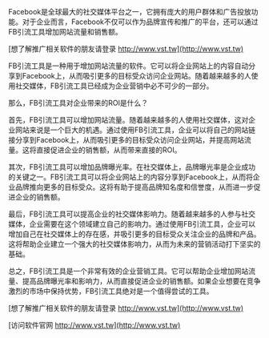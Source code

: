 Facebook是全球最大的社交媒体平台之一，它拥有庞大的用户群体和广告投放功能。对于企业而言，Facebook不仅可以作为品牌宣传和推广的平台，还可以通过FB引流工具增加网站流量和销售额。

[想了解推广相关软件的朋友请登录 http://www.vst.tw](http://www.vst.tw)

FB引流工具是一种用于增加网站流量的软件。它可以将企业网站上的内容自动分享到Facebook上，从而吸引更多的目标受众访问企业网站。随着越来越多的人使用社交媒体，FB引流工具已经成为企业营销中必不可少的一部分。

那么，FB引流工具对企业带来的ROI是什么？

首先，FB引流工具可以增加网站流量。随着越来越多的人使用社交媒体，这对企业网站来说是一个巨大的机遇。通过使用FB引流工具，企业可以将自己的网站链接分享到Facebook上，从而吸引更多的目标受众访问企业网站，并提高网站流量。这将直接促进企业的销售额，从而带来直接的ROI。

其次，FB引流工具可以增加品牌曝光率。在社交媒体上，品牌曝光率是企业成功的关键之一。FB引流工具可以将企业网站上的内容分享到Facebook上，从而将企业品牌推向更多的目标受众。这将有助于提高品牌知名度和信誉度，从而进一步促进企业的销售额。

最后，FB引流工具可以提高企业的社交媒体影响力。随着越来越多的人参与社交媒体，企业需要在这个领域建立自己的影响力。通过使用FB引流工具，企业可以增加自己在社交媒体上的存在感，并吸引更多的目标受众关注企业的品牌和产品。这将帮助企业建立一个强大的社交媒体影响力，从而为未来的营销活动打下坚实的基础。

总之，FB引流工具是一个非常有效的企业营销工具。它可以帮助企业增加网站流量、提高品牌曝光率和影响力，从而直接促进企业的销售额。如果企业想要在竞争激烈的市场中保持优势，FB引流工具绝对是一个值得尝试的工具。

[想了解推广相关软件的朋友请登录 http://www.vst.tw](http://www.vst.tw)


[访问软件官网 http://www.vst.tw](http://www.vst.tw)

